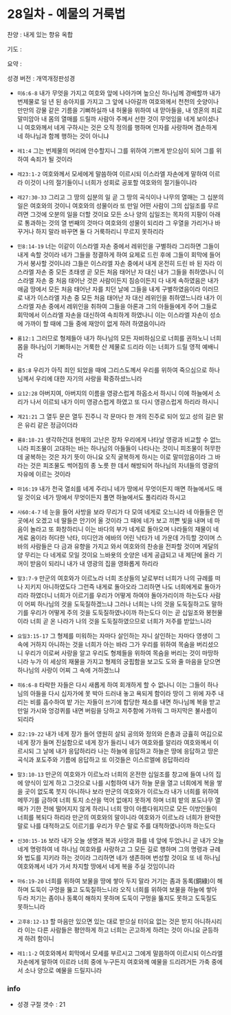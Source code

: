 # 28일차 - 예물의 거룩법

찬양 : 내게 있는 향유 옥합

기도 : 

요약 : 

성경 버전 : 개역개정판성경

- `미6:6-8` 내가 무엇을 가지고 여호와 앞에 나아가며 높으신 하나님께 경배할까 내가 번제물로 일 년 된 송아지를 가지고 그 앞에 나아갈까  여호와께서 천천의 숫양이나 만만의 강물 같은 기름을 기뻐하실까 내 허물을 위하여 내 맏아들을, 내 영혼의 죄로 말미암아 내 몸의 열매를 드릴까  사람아 주께서 선한 것이 무엇임을 네게 보이셨나니 여호와께서 네게 구하시는 것은 오직 정의를 행하며 인자를 사랑하며 겸손하게 네 하나님과 함께 행하는 것이 아니냐 

- `레1:4` 그는 번제물의 머리에 안수할지니 그를 위하여 기쁘게 받으심이 되어 그를 위하여 속죄가 될 것이라 

- `레23:1-2` 여호와께서 모세에게 말씀하여 이르시되  이스라엘 자손에게 말하여 이르라 이것이 나의 절기들이니 너희가 성회로 공포할 여호와의 절기들이니라 

- `레27:30-33` 그리고 그 땅의 십분의 일 곧 그 땅의 곡식이나 나무의 열매는 그 십분의 일은 여호와의 것이니 여호와의 성물이라 또 만일 어떤 사람이 그의 십일조를 무르려면 그것에 오분의 일을 더할 것이요  모든 소나 양의 십일조는 목자의 지팡이 아래로 통과하는 것의 열 번째의 것마다 여호와의 성물이 되리라  그 우열을 가리거나 바꾸거나 하지 말라 바꾸면 둘 다 거룩하리니 무르지 못하리라 

- `민8:14-19` 너는 이같이 이스라엘 자손 중에서 레위인을 구별하라 그리하면 그들이 내게 속할 것이라  네가 그들을 정결하게 하여 요제로 드린 후에 그들이 회막에 들어가서 봉사할 것이니라  그들은 이스라엘 자손 중에서 내게 온전히 드린 바 된 자라 이스라엘 자손 중 모든 초태생 곧 모든 처음 태어난 자 대신 내가 그들을 취하였나니 이스라엘 자손 중 처음 태어난 것은 사람이든지 짐승이든지 다 내게 속하였음은 내가 애굽 땅에서 모든 처음 태어난 자를 치던 날에 그들을 내게 구별하였음이라  이러므로 내가 이스라엘 자손 중 모든 처음 태어난 자 대신 레위인을 취하였느니라 내가 이스라엘 자손 중에서 레위인을 취하여 그들을 아론과 그의 아들들에게 주어 그들로 회막에서 이스라엘 자손을 대신하여 속죄하게 하였나니 이는 이스라엘 자손이 성소에 가까이 할 때에 그들 중에 재앙이 없게 하려 하였음이니라 

- `롬12:1` 그러므로 형제들아 내가 하나님의 모든 자비하심으로 너희를 권하노니 너희 몸을 하나님이 기뻐하시는 거룩한 산 제물로 드리라 이는 너희가 드릴 영적 예배니라

- `롬5:8` 우리가 아직 죄인 되었을 때에 그리스도께서 우리를 위하여 죽으심으로 하나님께서 우리에 대한 자기의 사랑을 확증하셨느니라

- `요12:28` 아버지여, 아버지의 이름을 영광스럽게 하옵소서 하시니 이에 하늘에서 소리가 나서 이르되 내가 이미 영광스럽게 하였고 또 다시 영광스럽게 하리라 하시니

- `계21:21` 그 열두 문은 열두 진주니 각 문마다 한 개의 진주로 되어 있고 성의 길은 맑은 유리 같은 정금이더라

- `롬8:18-21` 생각하건대 현재의 고난은 장차 우리에게 나타날 영광과 비교할 수 없느니라 피조물이 고대하는 바는 하나님의 아들들이 나타나는 것이니 피조물이 허무한 데 굴복하는 것은 자기 뜻이 아니요 오직 굴복하게 하시는 이로 말미암음이라 그 바라는 것은 피조물도 썩어짐의 종 노릇 한 데서 해방되어 하나님의 자녀들의 영광의 자유에 이르는 것이라

- `마16:19` 내가 천국 열쇠를 네게 주리니 네가 땅에서 무엇이든지 매면 하늘에서도 매일 것이요 네가 땅에서 무엇이든지 풀면 하늘에서도 풀리리라 하시고

- `사60:4-7` 네 눈을 들어 사방을 보라 무리가 다 모여 네게로 오느니라 네 아들들은 먼 곳에서 오겠고 네 딸들은 안기어 올 것이라 그 때에 네가 보고 끼쁜 빛을 내며 네 마음이 놀라고 또 화창하리니 이는 바다의 부가 네게로 돌아오며 나라들의 재물이 네게로 옴이라 허다한 낙타, 미디안과 에바의 어린 낙타가 네 가운데 가득할 것이며 스바의 사람들은 다 금과 유향을 가지고 와서 여호와의 찬송을 전파할 것이며 게달의 양 무리는 다 네게로 모일 것이요 느바욧의 숫양은 네게 공급되고 내 제단에 올라 기꺼이 받음이 되리니 내가 내 영광의 집을 영화롭게 하리라

- `말3:7-9` 만군의 여호와가 이르노라 너희 조상들의 날로부터 너희가 나의 규례를 떠나 지키지 아니하였도다 그런즉 내게로 돌아오라 그리하면 나도 너희에게로 돌아가리라 하였더니 너희가 이르기를 우리가 어떻게 하여야 돌아가리이까 하는도다 사람이 어찌 하나님의 것을 도둑질하겠느냐 그러나 너희는 나의 것을 도둑질하고도 말하기를 우리가 어떻게 주의 것을 도둑질하였나이까 하는도다 이는 곧 십일조와 봉헌물이라 너희 곧 온 나라가 나의 것을 도둑질하였으므로 너희가 저주를 받았느니라

- `요일3:15-17` 그 형제를 미워하는 자마다 살인하는 자니 살인하는 자마다 영생이 그 속에 거하지 아니하는 것을 너희가 아는 바라 그가 우리를 위하여 목숨을 버리셨으니 우리가 이로써 사랑을 알고 우리도 형제들을 위하여 목숨을 버리는 것이 마땅하니라 누가 이 세상의 재물을 가지고 형제의 궁핍함을 보고도 도와 줄 마음을 닫으면 하나님의 사랑이 어찌 그 속에 거하겠느냐

- `히6:6-8` 타락한 자들은 다시 새롭게 하여 회개하게 할 수 없나니 이는 그들이 하나님의 아들을 다시 십자가에 못 박아 드러내 놓고 욕되게 함이라 땅이 그 위에 자주 내리는 비를 흡수하여 밭 가는 자들이 쓰기에 합당한 채소를 내면 하나님께 복을 받고 만일 가시와 엉겅퀴를 내면 버림을 당하고 저주함에 가까워 그 마지막은 불사름이 되리라

- `호2:19-22` 내가 네게 장가 들어 영원히 살되 공의와 정의와 은총과 긍휼히 여김으로 네게 장가 들며  진실함으로 네게 장가 들리니 네가 여호와를 알리라  여호와께서 이르시되 그 날에 내가 응답하리라 나는 하늘에 응답하고 하늘은 땅에 응답하고  땅은 곡식과 포도주와 기름에 응답하고 또 이것들은 이스르엘에 응답하리라 

- `말3:10-13` 만군의 여호와가 이르노라 너희의 온전한 십일조를 창고에 들여 나의 집에 양식이 있게 하고 그것으로 나를 시험하여 내가 하늘 문을 열고 너희에게 복을 쌓을 곳이 없도록 붓지 아니하나 보라 만군의 여호와가 이르노라 내가 너희를 위하여 메뚜기를 금하여 너희 토지 소산을 먹어 없애지 못하게 하며 너희 밭의 포도나무 열매가 기한 전에 떨어지지 않게 하리니 너희 땅이 아름다워지므로 모든 이방인들이 너희를 복되다 하리라 만군의 여호와의 말이니라 여호와가 이르노라 너희가 완악한 말로 나를 대적하고도 이르기를 우리가 무슨 말로 주를 대적하였나이까 하는도다

- `신30:15-16` 보라 내가 오늘 생명과 복과 사망과 화를 네 앞에 두었나니  곧 내가 오늘 네게 명령하여 네 하나님 여호와를 사랑하고 그 모든 길로 행하며 그의 명령과 규례와 법도를 지키라 하는 것이라 그리하면 네가 생존하며 번성할 것이요 또 네 하나님 여호와께서 네가 가서 차지할 땅에서 네게 복을 주실 것임이니라 

- `마6:19-20` 너희를 위하여 보물을 땅에 쌓아 두지 말라 거기는 좀과 동록(銅綠)이 해하며 도둑이 구멍을 뚫고 도둑질하느니라 오직 너희를 위하여 보물을 하늘에 쌓아 두라 저기는 좀이나 동록이 해하지 못하며 도둑이 구멍을 뚫지도 못하고 도둑질도 못하느니라

- `고후8:12-13` 할 마음만 있으면 있는 대로 받으실 터이요 없는 것은 받지 아니하시리라 이는 다른 사람들은 평안하게 하고 너희는 곤고하게 하려는 것이 아니요 균등하게 하려 함이니

- `레1:1-2` 여호와께서 회막에서 모세를 부르시고 그에게 말씀하여 이르시되  이스라엘 자손에게 말하여 이르라 너희 중에 누구든지 여호와께 예물을 드리려거든 가축 중에서 소나 양으로 예물을 드릴지니라 

### info

- 성경 구절 갯수 : 21